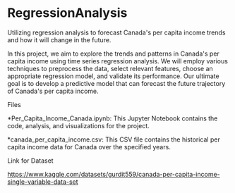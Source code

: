 # RegressionAnalysis
Utilizing regression analysis to forecast Canada's per capita income trends and how it will change in the future.

In this project, we aim to explore the trends and patterns in Canada's per capita income using time series regression analysis. We will employ various techniques to preprocess the data, select relevant features, choose an appropriate regression model, and validate its performance. Our ultimate goal is to develop a predictive model that can forecast the future trajectory of Canada's per capita income.

Files

*Per_Capita_Income_Canada.ipynb: This Jupyter Notebook contains the code, analysis, and visualizations for the project.

*canada_per_capita_income.csv: This CSV file contains the historical per capita income data for Canada over the specified years.

Link for Dataset

https://www.kaggle.com/datasets/gurdit559/canada-per-capita-income-single-variable-data-set
